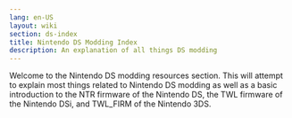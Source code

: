 ```yaml
---
lang: en-US
layout: wiki
section: ds-index
title: Nintendo DS Modding Index
description: An explanation of all things DS modding
---
```


Welcome to the Nintendo DS modding resources section. This will attempt to explain most things related to Nintendo DS modding as well as a basic introduction to the NTR firmware of the Nintendo DS, the TWL firmware of the Nintendo DSi, and TWL_FIRM of the Nintendo 3DS.
